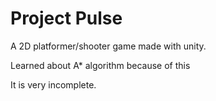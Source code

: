 # Project Pulse
 
A 2D platformer/shooter game made with unity.

Learned about A* algorithm because of this

It is very incomplete.
